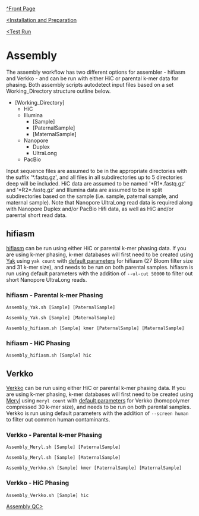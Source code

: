 [^Front Page](..)

[<Installation and Preparation](Installation.md)

[<Test Run](TestRun.md)

# Assembly

The assembly workflow has two different options for assembler - hifiasm and Verkko - and can be run with either HiC or parental k-mer data for phasing. Both assembly scripts autodetect input files based on a set Working_Directory structure outline below.

- [Working_Directory]
	- HiC
	- Illumina
		- [Sample]
		- [PaternalSample]
		- [MaternalSample]
	- Nanopore
		- Duplex
		- UltraLong
	- PacBio 

Input sequence files are assumed to be in the appropriate directories with the suffix '*.fastq.gz', and all files in all subdirectories up to 5 directories deep will be included. HiC data are assumed to be named '\*R1\*.fastq.gz' and '\*R2\*.fastq.gz' and Illumina data are assumed to be in split subdirectories based on the sample (i.e. sample, paternal sample, and maternal sample). Note that Nanopore UltraLong read data is required along with Nanopore Duplex and/or PacBio Hifi data, as well as HiC and/or parental short read data.

## hifiasm

[hifiasm](https://github.com/chhylp123/hifiasm) can be run using either HiC or parental k-mer phasing data. If you are using k-mer phasing, k-mer databases will first need to be created using [Yak](https://github.com/lh3/yak) using `yak count` with [default parameters](https://github.com/chhylp123/hifiasm?tab=readme-ov-file#trio) for hifiasm (27 Bloom filter size and 31 k-mer size), and needs to be run on both parental samples. hifiasm is run using default parameters with the addition of `--ul-cut 50000` to filter out short Nanopore UltraLong reads.

### hifiasm - Parental k-mer Phasing

`Assembly_Yak.sh [Sample] [PaternalSample]`

`Assembly_Yak.sh [Sample] [MaternalSample]`

`Assembly_hifiasm.sh [Sample] kmer [PaternalSample] [MaternalSample]`

### hifiasm - HiC Phasing

`Assembly_hifiasm.sh [Sample] hic`

## Verkko

[Verkko](https://github.com/marbl/verkko) can be run using either HiC or parental k-mer phasing data. If you are using k-mer phasing, k-mer databases will first need to be created using [Meryl](https://github.com/marbl/meryl) using `meryl count` with [default parameters](https://github.com/marbl/verkko?tab=readme-ov-file#getting-started) for Verkko (homopolymer compressed 30 k-mer size), and needs to be run on both parental samples. Verkko is run using default parameters with the addition of `--screen human` to filter out common human contaminants.

### Verkko - Parental k-mer Phasing

`Assembly_Meryl.sh [Sample] [PaternalSample]`

`Assembly_Meryl.sh [Sample] [MaternalSample]`

`Assembly_Verkko.sh [Sample] kmer [PaternalSample] [MaternalSample]`

### Verkko - HiC Phasing

`Assembly_Verkko.sh [Sample] hic`

[Assembly QC>](QC.md)
